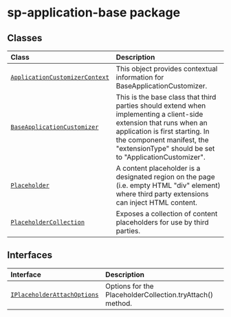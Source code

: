 # sp-application-base package



## Classes

| Class	   |  Description |
|:-------------|:---------------|
| [`ApplicationCustomizerContext`](./sp-application-base/class/applicationcustomizercontext.md)     | This object provides contextual information for BaseApplicationCustomizer. |
| [`BaseApplicationCustomizer`](./sp-application-base/class/baseapplicationcustomizer.md)     | This is the base class that third parties should extend when implementing a client-side extension that runs when an application is first starting. In the component manifest, the "extensionType" should be set to "ApplicationCustomizer". |
| [`Placeholder`](./sp-application-base/class/placeholder.md)     | A content placeholder is a designated region on the page (i.e. empty HTML "div" element) where third party extensions can inject HTML content. |
| [`PlaceholderCollection`](./sp-application-base/class/placeholdercollection.md)     | Exposes a collection of content placeholders for use by third parties. |



## Interfaces

| Interface	   |  Description |
|:-------------|:---------------|
| [`IPlaceholderAttachOptions`](./sp-application-base/interface/iplaceholderattachoptions.md)   | Options for the PlaceholderCollection.tryAttach() method.  |







